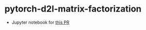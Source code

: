 # pytorch-d2l-matrix-factorization

- Jupyter notebook for [this PR](https://github.com/d2l-ai/d2l-en/issues/2020#issuecomment-1024905225)
